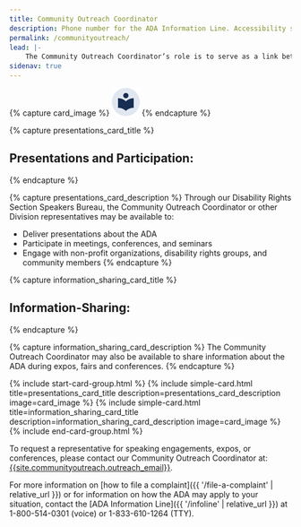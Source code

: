```yaml
---
title: Community Outreach Coordinator
description: Phone number for the ADA Information Line. Accessibility specialists are available to answer questions about the ADA.
permalink: /communityoutreach/
lead: |-
    The Community Outreach Coordinator’s role is to serve as a link between the Division and people with disabilities living throughout the United States. The Community Outreach Coordinator can provide:
sidenav: true
---
```


{% capture card_image %}
<img src="/assets/images/landing/featured_topics_grey_bg.png" alt="">
{% endcapture %}

{% capture presentations_card_title %}
## Presentations and Participation:
{% endcapture %}

{% capture presentations_card_description %}
Through our Disability Rights Section Speakers Bureau, the Community Outreach Coordinator or other Division representatives may be available to:
- Deliver presentations about the ADA
- Participate in meetings, conferences, and seminars
- Engage with non-profit organizations, disability rights groups, and community members
{% endcapture %}

{% capture information_sharing_card_title %}
## Information-Sharing:
{% endcapture %}

{% capture information_sharing_card_description %}
The Community Outreach Coordinator may also be available to share information about the ADA during expos, fairs and conferences.
{% endcapture %}

{% include start-card-group.html %}
{% include simple-card.html title=presentations_card_title description=presentations_card_description image=card_image %}
{% include simple-card.html title=information_sharing_card_title description=information_sharing_card_description image=card_image %}
{% include end-card-group.html %}

To request a representative for speaking engagements, expos, or conferences, please contact our Community Outreach Coordinator at: [{{site.communityoutreach.outreach_email}}](mailto:{{site.communityoutreach.outreach_email}}).

For more information on [how to file a complaint]({{ '/file-a-complaint' | relative_url }}) or for information on how the ADA may apply to your situation, contact the [ADA Information Line]({{ '/infoline' | relative_url }}) at 1-800-514-0301 (voice) or 1-833-610-1264 (TTY).
